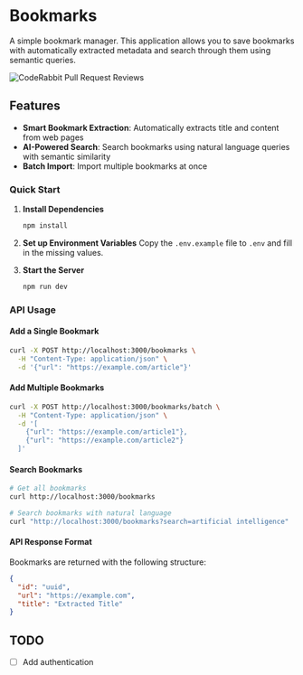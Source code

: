 # Bookmarks

A simple bookmark manager. This application allows you to save bookmarks with automatically extracted metadata and search through them using semantic queries.

![CodeRabbit Pull Request Reviews](https://img.shields.io/coderabbit/prs/github/fTrestour/bookmarks?utm_source=oss&utm_medium=github&utm_campaign=fTrestour%2Fbookmarks&labelColor=171717&color=FF570A&link=https%3A%2F%2Fcoderabbit.ai&label=CodeRabbit+Reviews)

## Features

- **Smart Bookmark Extraction**: Automatically extracts title and content from web pages
- **AI-Powered Search**: Search bookmarks using natural language queries with semantic similarity
- **Batch Import**: Import multiple bookmarks at once

### Quick Start

1. **Install Dependencies**

   ```bash
   npm install
   ```

2. **Set up Environment Variables**
   Copy the `.env.example` file to `.env` and fill in the missing values.

3. **Start the Server**
   ```bash
   npm run dev
   ```

### API Usage

#### Add a Single Bookmark

```bash
curl -X POST http://localhost:3000/bookmarks \
  -H "Content-Type: application/json" \
  -d '{"url": "https://example.com/article"}'
```

#### Add Multiple Bookmarks

```bash
curl -X POST http://localhost:3000/bookmarks/batch \
  -H "Content-Type: application/json" \
  -d '[
    {"url": "https://example.com/article1"},
    {"url": "https://example.com/article2"}
  ]'
```

#### Search Bookmarks

```bash
# Get all bookmarks
curl http://localhost:3000/bookmarks

# Search bookmarks with natural language
curl "http://localhost:3000/bookmarks?search=artificial intelligence"
```

#### API Response Format

Bookmarks are returned with the following structure:

```json
{
  "id": "uuid",
  "url": "https://example.com",
  "title": "Extracted Title"
}
```

## TODO

- [ ] Add authentication
